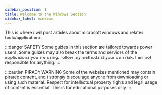 ```yaml
---
sidebar_position: 1
title: Welcome to the Windows Section!
sidebar_label: Windows
---
```


This is where i will post articles about microsoft windows and related tools/applications.

:::danger SAFETY
Some guides in this section are tailored towards power users. Some guides may also break the terms and services of the applications you are using. Follow my methods at your own risk. I am not responsible for anything.
:::

:::caution PIRACY WARNING
Some of the websites mentioned may contain pirated content, and I strongly discourage anyone from downloading or using such material. Respect for intellectual property rights and legal usage of content is essential. This is for educational purposes only
:::
